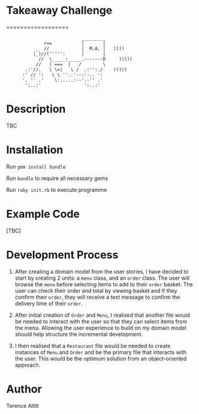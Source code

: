 # Takeaway Challenge
==================
```
                            _________
              r==           |       |
           _  //            |  M.A. |   ))))
          |_)//(''''':      |       |
            //  \_____:_____.-------D     )))))
           //   | ===  |   /        \
       .:'//.   \ \=|   \ /  .:'':./    )))))
      :' // ':   \ \ ''..'--:'-.. ':
      '. '' .'    \:.....:--'.-'' .'
       ':..:'                ':..:'

 ```

# Description

TBC

# Installation

Run `gem install bundle`

Run `bundle` to require all necessary gems

Run `ruby init.rb` to execute programme

# Example Code

[TBC]

# Development Process

1) After creating a domain model from the user stories, I have decided to start by creating 2 units: a `menu` class, and an `order` class. The user will browse the `menu` before selecting items to add to their `order` basket. The user can check their order and total by viewing basket and if they confirm their `order`, they will receive a text message to confirm the delivery time of their `order`.

2) After initial creation of `Order` and `Menu`, I realised that another file would be needed to interact with the user so that they can select items from the menu. Allowing the user experience to build on my domain model should help structure the incremental development.

3) I then realised that a `Restaurant` file would be needed to create instances of `Menu` and `Order` and be the primary file that interacts with the user. This would be the optimum solution from an object-oriented approach.

# Author

Terence Allitt
